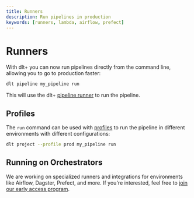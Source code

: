 ```yaml
---
title: Runners
description: Run pipelines in production
keywords: [runners, lambda, airflow, prefect]
---
```


# Runners

With dlt+ you can now run pipelines directly from the command line, allowing you to go to production faster:

```sh
dlt pipeline my_pipeline run
```

This will use the dlt+ [pipeline runner](pipeline-runner.md) to run the pipeline.

## Profiles
The `run` command can be used with [profiles](../core-concepts/profiles.md) to run the pipeline in different environments
with different configurations:

```sh
dlt project --profile prod my_pipeline run
```

## Running on Orchestrators
We are working on specialized runners and integrations for environments like Airflow, Dagster, Prefect, and more. If you're interested, feel free to [join our early access program](https://info.dlthub.com/waiting-list).

